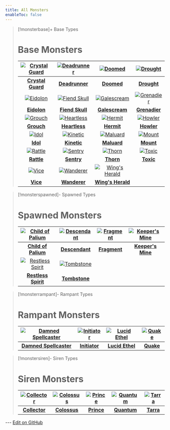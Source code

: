 ```yaml
---
title: All Monsters
enableToc: false
---
```


> [!monsterbase]+ Base Types
> # Base Monsters
> | [![Crystal Guard](CrystalGuard_Icon.png)](CrystalGuard) | [![Deadrunner](Deadrunner_Icon.png)](Deadrunner) | [![Doomed](Doomed_Icon.png)](Doomed) | [![Drought](Drought_Enemy_Icon.png)](Drought) |
> |:---:|:---:|:---:|:---:|
> | **[Crystal Guard](CrystalGuard)** | **[Deadrunner](Deadrunner)** | **[Doomed](Doomed)** | **[Drought](Drought)** |
> | [![Eidolon](Eidolon_Icon.png)](Eidolon) | [![Fiend Skull](FiendSkull_Icon.png)](FiendSkull) | [![Galescream](Galescream_Enemy_Icon.png)](Galescream) | [![Grenadier](Grenadier_Icon.png)](Grenadier) |
> | **[Eidolon](Eidolon)** | **[Fiend Skull](FiendSkull)** | **[Galescream](Galescream)** | **[Grenadier](Grenadier)** |
> | [![Grouch](Grouch_Icon.png)](Grouch) | [![Heartless](Heartless_Icon.png)](Heartless) | [![Hermit](Hermit_Icon.png)](Hermit) | [![Howler](Howler_Enemy_Icon.png)](Howler) |
> | **[Grouch](Grouch)** | **[Heartless](Heartless)** | **[Hermit](Hermit)** | **[Howler](Howler)** |
> | [![Idol](Idol_Icon.png)](Idol) | [![Kinetic](Kinetic_Icon.png)](Kinetic) | [![Maluard](Maluard_Icon.png)](Maluard) | [![Mount](Mount_Icon.png)](Mount) |
> | **[Idol](Idol)** | **[Kinetic](Kinetic)** | **[Maluard](Maluard)** | **[Mount](Mount)** |
> | [![Rattle](Rattle_Enemy_Icon.png)](Rattle) | [![Sentry](Sentry_Icon.png)](Sentry) | [![Thorn](Thorn_Enemy_Icon.png)](Thorn) | [![Toxic](Toxic_Enemy_Icon.png)](Toxic) |
> | **[Rattle](Rattle)** | **[Sentry](Sentry)** | **[Thorn](Thorn)** | **[Toxic](Toxic)** |
> | [![Vice](Vice_Icon.png)](Vice) | [![Wanderer](Wanderer_Enemy_Icon.png)](Wanderer) | [![Wing's Herald](Wind_sHerald_Icon.png)](WingsHerald) | |
> | **[Vice](Vice)** | **[Wanderer](Wanderer)** | **[Wing's Herald](WingsHerald)** | |

> [!monsterspawned]- Spawned Types
> # Spawned Monsters
> | [![Child of Palium](ChildOfPalium_Icon.png)](ChildOfPalium) | [![Descendant](Descendant_Icon.png)](Descendant) | [![Fragment](Fragment_Icon.png)](Fragment) | [![Keeper's Mine](KeeperMine_Icon.png)](KeepersMine) |
> |:---:|:---:|:---:|:---:|
> | **[Child of Palium](ChildOfPalium)** | **[Descendant](Descendant)** | **[Fragment](Fragment)** | **[Keeper's Mine](KeepersMine)** |
> | [![Restless Spirit](RestlessSpirit_Icon.png)](RestlessSpirit) | [![Tombstone](Gravestone_Icon.png)](Tombstone) | | |
> | **[Restless Spirit](RestlessSpirit)** | **[Tombstone](Tombstone)** | | |

> [!monsterrampant]- Rampant Types
> # Rampant Monsters
> | [![Damned Spellcaster](DamnedSpellcaster_Icon.png)](DamnedSpellcaster) | [![Initiator](Initiator_Icon.png)](Initiator) | [![Lucid Ethel](LucidEthel_Icon.png)](LucidEthel) | [![Quake](Quake_Enemy_Icon.png)](Quake) |
> |:---:|:---:|:---:|:---:|
> | **[Damned Spellcaster](DamnedSpellcaster)** | **[Initiator](Initiator)** | **[Lucid Ethel](LucidEthel)** | **[Quake](Quake)** |

> [!monstersiren]- Siren Types
> # Siren Monsters
> | [![Collector](Collector_Siren_Icon.png)](Collector) | [![Colossus](Colossus_Siren_Icon.png)](Colossus) | [![Prince](Prince_Icon.png)](Prince) | [![Quantum](Quantum_Siren_Icon.png)](Quantum) | [![Tarra](Tarra_Icon.png)](Tarra) |
> |:---:|:---:|:---:|:---:|:---:|
> | **[Collector](Collector)** | **[Colossus](Colossus)** | **[Prince](Prince)** | **[Quantum](Quantum)** | **[Tarra](Tarra)** |

--- [Edit on GitHub](https://github.com/Mondrethos/gatekeeperwiki/edit/main/content/Monsters/AllMonsters.md)